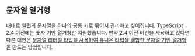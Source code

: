 ## 문자열 열거형

때대로 일련의 문자열을 하나의 공통 키로 묶어서 관리하고 싶어집니다. TypeScript 2.4 이전에는 숫자 기반 열거형만 지원했습니다. 만약 2.4 이전 버전을 사용하고 있다면 다른 대안은 [문자열 리터럴 타입을 사용하여 유니온 타입을 결합한 문자열 기반 열거형](../types/literal-types.md) 을 만드는 방법입니다.
